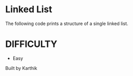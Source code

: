 # Linked List

The following code prints a structure of a single linked list.

# DIFFICULTY
- Easy


Built by Karthik